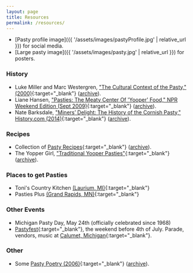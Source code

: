 ```yaml
---
layout: page
title: Resources
permalink: /resources/
---
```


- [Pasty profile image]({{ '/assets/images/pastyProfile.jpg' | relative_url }}) for social media.
- [Large pasty image]({{ '/assets/images/pasty.jpg' | relative_url }}) for posters.

### History

- Luke Miller and Marc Westergren, ["The Cultural Context of the Pasty," (2000)](http://www.hu.mtu.edu/vup/pasty/pastymain.html){:target="_blank"} ([archive](https://web.archive.org/web/20190413053528/http://www.hu.mtu.edu/vup/pasty/pastymain.html)).
- Liane Hansen, ["Pasties: The Meaty Center Of 'Yooper' Food," NPR Weekend Edition (Sept 2009)](http://www.npr.org/templates/story/story.php?storyId=113207915){:target="_blank"} ([archive](https://web.archive.org/web/20190413060230/https://www.npr.org/templates/story/story.php?storyId=113207915?storyId=113207915)).
- Nate Barksdale, ["Miners’ Delight: The History of the Cornish Pasty," History.com (2014)](http://www.history.com/news/hungry-history/miners-delight-the-history-of-the-cornish-pasty){:target="_blank"} ([archive](https://web.archive.org/web/20190413065302/https://www.history.com/news/miners-delight-the-history-of-the-cornish-pasty)).

### Recipes

- Collection of [Pasty Recipes](http://www.hu.mtu.edu/vup/pasty/recipes.htm){:target="_blank"} ([archive](https://web.archive.org/web/20190413065148/http://www.hu.mtu.edu/vup/pasty/recipes.htm)).
- The Yopper Girl, ["Traditional Yooper Pasties"](http://theyoopergirl.com/2015/02/traditional-yooper-pasties/){:target="_blank"} ([archive](https://web.archive.org/web/20190413065401/https://theyoopergirl.com/2015/02/traditional-yooper-pasties/)).

### Places to get Pasties

- Toni's Country Kitchen [(Laurium, MI)](https://www.google.com/maps/place/Toni's+Country+Kitchen/@47.2365973,-88.4424539,15z/data=!4m2!3m1!1s0x0:0x5c107a0067cfc966){:target="_blank"}
- Pasties Plus [(Grand Rapids, MN)](https://www.google.com/maps/place/Pasties+Plus/@47.2361915,-93.5502384,15z/data=!4m2!3m1!1s0x0:0x109cc7ef562439a9){:target="_blank"}

### Other Events

- Michigan Pasty Day, May 24th (officially celebrated since 1968)
- [Pastyfest](http://www.mainstreetcalumet.com/eventscalendar.html){:target="_blank"}, the weekend before 4th of July. Parade, vendors, music at [Calumet, Michigan](https://www.google.com/maps/place/Calumet,+Calumet+Twp,+MI+49913/){:target="_blank"}. 

### Other 

- Some [Pasty Poetry (2006)](http://www.pasty.com/discus/messages/411/2341.html){:target="_blank"} ([archive](https://web.archive.org/web/20190413065618/https://www.pasty.com/discus/messages/411/2341.html)).
